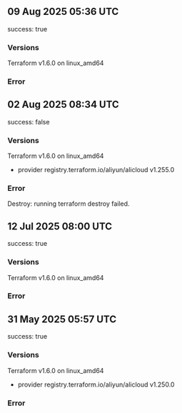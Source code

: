 ## 09 Aug 2025 05:36 UTC

success: true

### Versions

Terraform v1.6.0
on linux_amd64

### Error

## 02 Aug 2025 08:34 UTC

success: false

### Versions

Terraform v1.6.0
on linux_amd64
+ provider registry.terraform.io/aliyun/alicloud v1.255.0

### Error

Destroy: running terraform destroy failed.
## 12 Jul 2025 08:00 UTC

success: true

### Versions

Terraform v1.6.0
on linux_amd64

### Error

## 31 May 2025 05:57 UTC

success: true

### Versions

Terraform v1.6.0
on linux_amd64
+ provider registry.terraform.io/aliyun/alicloud v1.250.0

### Error


